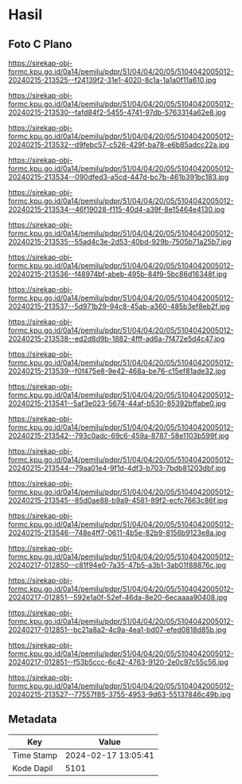 # Hasil

## Foto C Plano

https://sirekap-obj-formc.kpu.go.id/0a14/pemilu/pdpr/51/04/04/20/05/5104042005012-20240215-213525--f24139f2-31e1-4020-8c1a-1a1a0f11a610.jpg

https://sirekap-obj-formc.kpu.go.id/0a14/pemilu/pdpr/51/04/04/20/05/5104042005012-20240215-213530--fafd84f2-5455-4741-97db-5763314a62e8.jpg

https://sirekap-obj-formc.kpu.go.id/0a14/pemilu/pdpr/51/04/04/20/05/5104042005012-20240215-213532--d9febc57-c526-429f-ba78-e6b85adcc22a.jpg

https://sirekap-obj-formc.kpu.go.id/0a14/pemilu/pdpr/51/04/04/20/05/5104042005012-20240215-213534--090dfed3-a5cd-447d-bc7b-461b391bc183.jpg

https://sirekap-obj-formc.kpu.go.id/0a14/pemilu/pdpr/51/04/04/20/05/5104042005012-20240215-213534--46f19028-f115-40d4-a39f-8e15464e4130.jpg

https://sirekap-obj-formc.kpu.go.id/0a14/pemilu/pdpr/51/04/04/20/05/5104042005012-20240215-213535--55ad4c3e-2d53-40bd-929b-7505b71a25b7.jpg

https://sirekap-obj-formc.kpu.go.id/0a14/pemilu/pdpr/51/04/04/20/05/5104042005012-20240215-213536--f48974bf-abeb-495b-84f9-5bc86d16348f.jpg

https://sirekap-obj-formc.kpu.go.id/0a14/pemilu/pdpr/51/04/04/20/05/5104042005012-20240215-213537--5d971b29-94c8-45ab-a360-485b3ef8eb2f.jpg

https://sirekap-obj-formc.kpu.go.id/0a14/pemilu/pdpr/51/04/04/20/05/5104042005012-20240215-213538--ed2d8d9b-1882-4fff-ad6a-7f472e5d4c47.jpg

https://sirekap-obj-formc.kpu.go.id/0a14/pemilu/pdpr/51/04/04/20/05/5104042005012-20240215-213539--f0f475e8-9e42-468a-be76-c15ef81ade32.jpg

https://sirekap-obj-formc.kpu.go.id/0a14/pemilu/pdpr/51/04/04/20/05/5104042005012-20240215-213541--5af3e023-5674-44af-b530-85392bffabe0.jpg

https://sirekap-obj-formc.kpu.go.id/0a14/pemilu/pdpr/51/04/04/20/05/5104042005012-20240215-213542--793c0adc-69c6-459a-8787-58e1103b599f.jpg

https://sirekap-obj-formc.kpu.go.id/0a14/pemilu/pdpr/51/04/04/20/05/5104042005012-20240215-213544--79aa01e4-9f1d-4df3-b703-7bdb81203dbf.jpg

https://sirekap-obj-formc.kpu.go.id/0a14/pemilu/pdpr/51/04/04/20/05/5104042005012-20240215-213545--85d0ae88-b9a9-4581-89f2-ecfc7663c86f.jpg

https://sirekap-obj-formc.kpu.go.id/0a14/pemilu/pdpr/51/04/04/20/05/5104042005012-20240215-213546--748e4ff7-0611-4b5e-82b9-8156b9123e8a.jpg

https://sirekap-obj-formc.kpu.go.id/0a14/pemilu/pdpr/51/04/04/20/05/5104042005012-20240217-012850--c81f94e0-7a35-47b5-a3b1-3ab01f88876c.jpg

https://sirekap-obj-formc.kpu.go.id/0a14/pemilu/pdpr/51/04/04/20/05/5104042005012-20240217-012851--592e1a0f-52ef-46da-8e20-6ecaaaa90408.jpg

https://sirekap-obj-formc.kpu.go.id/0a14/pemilu/pdpr/51/04/04/20/05/5104042005012-20240217-012851--bc21a8a2-4c9a-4ea1-bd07-efed0818d85b.jpg

https://sirekap-obj-formc.kpu.go.id/0a14/pemilu/pdpr/51/04/04/20/05/5104042005012-20240217-012851--f53b5ccc-6c42-4763-9120-2e0c97c55c56.jpg

https://sirekap-obj-formc.kpu.go.id/0a14/pemilu/pdpr/51/04/04/20/05/5104042005012-20240215-213527--77557f85-3755-4953-9d63-55137846c49b.jpg


## Metadata

| Key        | Value               |
| ---------- | ------------------- |
| Time Stamp | 2024-02-17 13:05:41 |
| Kode Dapil | 5101                |



